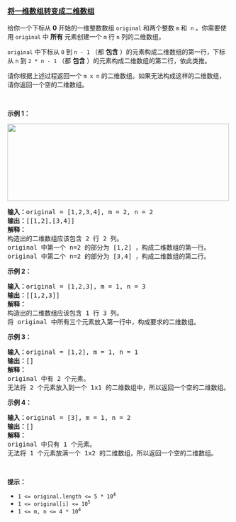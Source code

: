 ### [将一维数组转变成二维数组](https://leetcode-cn.com/problems/convert-1d-array-into-2d-array)

<p>给你一个下标从 <strong>0</strong>&nbsp;开始的一维整数数组&nbsp;<code>original</code>&nbsp;和两个整数&nbsp;<code>m</code>&nbsp;和&nbsp;&nbsp;<code>n</code>&nbsp;。你需要使用&nbsp;<code>original</code>&nbsp;中&nbsp;<strong>所有</strong>&nbsp;元素创建一个&nbsp;<code>m</code>&nbsp;行&nbsp;<code>n</code>&nbsp;列的二维数组。</p>

<p><code>original</code>&nbsp;中下标从 <code>0</code>&nbsp;到 <code>n - 1</code>&nbsp;（都 <strong>包含</strong> ）的元素构成二维数组的第一行，下标从 <code>n</code>&nbsp;到 <code>2 * n - 1</code>&nbsp;（都 <strong>包含</strong>&nbsp;）的元素构成二维数组的第二行，依此类推。</p>

<p>请你根据上述过程返回一个<em>&nbsp;</em><code>m x n</code>&nbsp;的二维数组。如果无法构成这样的二维数组，请你返回一个空的二维数组。</p>

<p>&nbsp;</p>

<p><strong>示例 1：</strong></p>
<img src="https://assets.leetcode.com/uploads/2021/08/26/image-20210826114243-1.png" style="width: 500px; height: 174px;">
<pre><b>输入：</b>original = [1,2,3,4], m = 2, n = 2
<b>输出：</b>[[1,2],[3,4]]
<strong>解释：
</strong>构造出的二维数组应该包含 2 行 2 列。
original 中第一个 n=2 的部分为 [1,2] ，构成二维数组的第一行。
original 中第二个 n=2 的部分为 [3,4] ，构成二维数组的第二行。
</pre>

<p><strong>示例 2：</strong></p>

<pre><b>输入：</b>original = [1,2,3], m = 1, n = 3
<b>输出：</b>[[1,2,3]]
<b>解释：</b>
构造出的二维数组应该包含 1 行 3 列。
将 original 中所有三个元素放入第一行中，构成要求的二维数组。
</pre>

<p><strong>示例 3：</strong></p>

<pre><b>输入：</b>original = [1,2], m = 1, n = 1
<b>输出：</b>[]
<strong>解释：
</strong>original 中有 2 个元素。
无法将 2 个元素放入到一个 1x1 的二维数组中，所以返回一个空的二维数组。
</pre>

<p><strong>示例 4：</strong></p>

<pre><b>输入：</b>original = [3], m = 1, n = 2
<b>输出：</b>[]
<strong>解释：</strong>
original 中只有 1 个元素。
无法将 1 个元素放满一个 1x2 的二维数组，所以返回一个空的二维数组。
</pre>

<p>&nbsp;</p>

<p><strong>提示：</strong></p>

<ul>
	<li><code>1 &lt;= original.length &lt;= 5 * 10<sup>4</sup></code></li>
	<li><code>1 &lt;= original[i] &lt;= 10<sup>5</sup></code></li>
	<li><code>1 &lt;= m, n &lt;= 4 * 10<sup>4</sup></code></li>
</ul>
